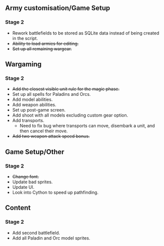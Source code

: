 
## Army customisation/Game Setup

### Stage 2

- Rework battlefields to be stored as SQLite data instead of being created in the script. 
- ~~Ability to load armies for editing.~~
- ~~Set up all remaining wargear.~~

## Wargaming

### Stage 2

- ~~Add the closest visible unit rule for the magic phase.~~
- Set up all spells for Paladins and Orcs.
- Add model abilities.
- Add weapon abilities.
- Set up post-game screen.
- Add shoot with all models excluding custom gear option.
- Add transports.
	- Need to fix bug where transports can move, disembark a unit, and then cancel their move.
- ~~Add two weapon attack speed bonus.~~

## Game Setup/Other

### Stage 2

- ~~Change font.~~
- Update bad sprites.
- Update UI.
- Look into Cython to speed up pathfinding.

## Content

### Stage 2

- Add second battlefield.
- Add all Paladin and Orc model sprites.